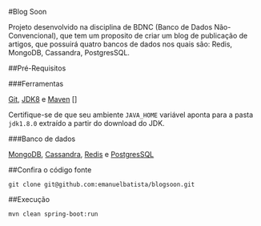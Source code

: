 #Blog Soon

Projeto desenvolvido na disciplina de BDNC (Banco de Dados Não-Convencional), que tem um proposito de criar um blog de publicação de artigos, que possuirá quatro bancos de dados nos quais são: Redis, MongoDB, Cassandra, PostgresSQL.

##Pré-Requisitos

###Ferramentas

[Git][], [JDK8][] e [Maven] []

Certifique-se de que seu ambiente `JAVA_HOME` variável aponta para a pasta `jdk1.8.0`
extraído a partir do download do JDK.

###Banco de dados

[MongoDB][], [Cassandra][], [Redis][] e [PostgresSQL][]

##Confira o código fonte

 `git clone git@github.com:emanuelbatista/blogsoon.git`

##Execução 

 `mvn clean spring-boot:run`

[Git]: https://github.com/
[JDK8]: http://www.oracle.com/technetwork/java/javase/downloads
[Maven]: https://maven.apache.org/download.cgi
[MongoDB]: https://www.mongodb.org/downloads
[Cassandra]: http://cassandra.apache.org/download/
[Redis]: http://redis.io/download
[PostgresSQL]: http://www.enterprisedb.com/products-services-training/pgdownload


